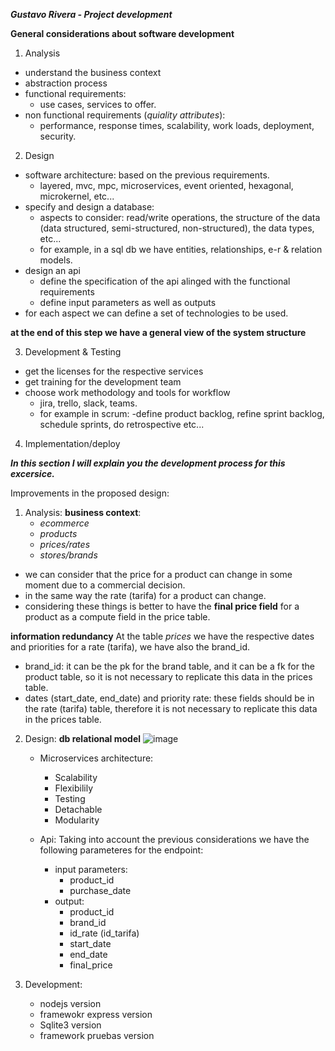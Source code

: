 ***Gustavo Rivera - Project development***

**General considerations about software development**

1. Analysis
  * understand the business context
  * abstraction process
  * functional requirements:
    * use cases, services to offer.
  * non functional requirements (*quiality attributes*):
    * performance, response times, scalability, work loads, deployment, security.

2. Design
  * software architecture: based on the previous requirements.
    * layered, mvc, mpc, microservices, event oriented, hexagonal, microkernel, etc...
  * specify and design a database:
    * aspects to consider: read/write operations, the structure of the data (data structured, semi-structured, non-structured), the data types, etc...
    * for example, in a sql db we have entities, relationships, e-r & relation models.
  * design an api 
    * define the specification of the api alinged with the functional requirements
    * define input parameters as well as outputs 
  * for each aspect we can define a set of technologies to be used.
    
**at the end of this step we have a general view of the system structure**

3. Development & Testing
  * get the licenses for the respective services
  * get training for the development team
  * choose work methodology and tools for workflow
    * jira, trello, slack, teams.
    * for example in scrum:
      -define product backlog, refine sprint backlog, schedule sprints, do retrospective etc...

4. Implementation/deploy

***In this section I will explain you the development process for this excersice.***

Improvements in the proposed design:

1. Analysis:
   **business context**:
    * *ecommerce*
    * *products*
    * *prices/rates*
    * *stores/brands*
  * we can consider that the price for a product can change in some moment due to a commercial decision.
  * in the same way the rate (tarifa) for a product can change.
  * considering these things is better to have the **final price field** for a product as a compute field in the price table.

   **information redundancy**
   At the table *prices* we have the respective dates and priorities for a rate (tarifa), we have also the brand_id.
   * brand_id: it can be the pk for the brand table, and it can be a fk for the product table, so it is not necessary to replicate this data in the prices table.
   * dates (start_date, end_date) and priority rate: these fields should be in the rate (tarifa) table, therefore it is not necessary to replicate this data in the prices table.

2. Design:
   **db relational model**
     ![image](https://github.com/user-attachments/assets/ee5f5430-5149-4372-baae-379e6bd084de)
   
   * Microservices architecture:
     * Scalability
     * Flexibilily
     * Testing
     * Detachable
     * Modularity
       
   * Api:
     Taking into account the previous considerations we have the following parameteres for the endpoint:
        * input parameters:
           * product_id
           * purchase_date
        * output:
           * product_id
           * brand_id
           * id_rate (id_tarifa)
           * start_date
           * end_date
           * final_price
         
3. Development:
   * nodejs version
   * framewokr express version
   * Sqlite3 version
   * framework pruebas version
 



